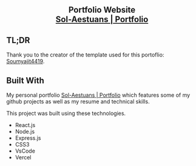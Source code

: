 <h2 align="center">
  Portfolio Website <br/>
  <a href="https://www.aidanainsworth.com/" target="_blank">Sol-Aestuans | Portfolio</a>
</h2>

## TL;DR

Thank you to the creator of the template used for this portoflio: [Soumyajit4419](https://github.com/soumyajit4419/Portfolio).

## Built With

My personal portfolio <a href="https://www.aidanainsworth.com/" target="_blank">Sol-Aestuans | Portfolio</a> which features some of my github projects as well as my resume and technical skills.<br/>

This project was built using these technologies.

- React.js
- Node.js
- Express.js
- CSS3
- VsCode
- Vercel
